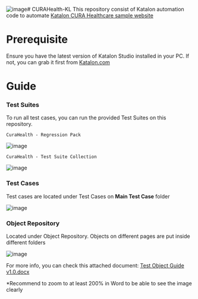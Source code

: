 ![image](https://github.com/ctheo94/CURAHealth-KL/assets/31802223/39041588-14e0-44bc-a704-8f1a783ff6a6)# CURAHealth-KL
This repository consist of Katalon automation code to automate [Katalon CURA Healthcare sample website](https://katalon-demo-cura.herokuapp.com/)
# Prerequisite
Ensure you have the latest version of Katalon Studio installed in your PC. If not, you can grab it first from [Katalon.com](https://katalon.com/)
# Guide

### Test Suites
To run all test cases, you can run the provided Test Suites on this repository.

`CuraHealth - Regression Pack`

![image](https://github.com/ctheo94/CURAHealth-KL/assets/31802223/ff3773b0-9997-4cbd-8eac-d5b166464bc3)

`CuraHealth - Test Suite Collection`

![image](https://github.com/ctheo94/CURAHealth-KL/assets/31802223/57694fe3-34d4-4607-8d2f-f7241e289921)

### Test Cases

Test cases are located under Test Cases on **Main Test Case** folder

![image](https://github.com/ctheo94/CURAHealth-KL/assets/31802223/994b330a-32f2-47fe-bdca-ed3a89ee857c)

### Object Repository

Located under Object Repository. Objects on different pages are put inside different folders

![image](https://github.com/ctheo94/CURAHealth-KL/assets/31802223/2ed1d6b9-6e39-44be-b624-e60bf14f58e3)

For more info, you can check this attached document: [Test Object Guide v1.0.docx](https://github.com/ctheo94/CURAHealth-KL/files/13327269/Test.Object.Guide.v1.0.docx)

*Recommend to zoom to at least 200% in Word to be able to see the image clearly
